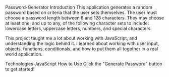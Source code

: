 Password-Generator
Introduction
This application generates a random password based on criteria that the user sets themselves. The user must choose a password length between 8 and 128 characters. They may choose at least one, and up to any, of the following character sets to include: lowercase letters, uppercase letters, numbers, and special characters.

This project taught me a lot about working with JavaScript, and understanding the logic behind it. I learned about working with user input, objects, functions, conditionals, and how to put them all together in a real world application.

Technologies
JavaScript
How to Use
Click the "Generate Password" button to get started!

